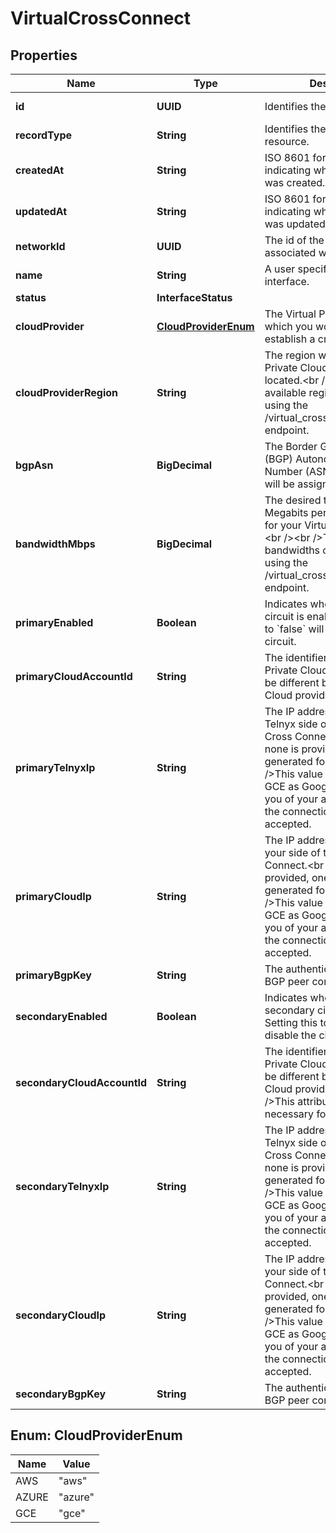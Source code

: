 

# VirtualCrossConnect


## Properties

| Name | Type | Description | Notes |
|------------ | ------------- | ------------- | -------------|
|**id** | **UUID** | Identifies the resource. |  [optional] [readonly] |
|**recordType** | **String** | Identifies the type of the resource. |  [optional] [readonly] |
|**createdAt** | **String** | ISO 8601 formatted date-time indicating when the resource was created. |  [optional] [readonly] |
|**updatedAt** | **String** | ISO 8601 formatted date-time indicating when the resource was updated. |  [optional] [readonly] |
|**networkId** | **UUID** | The id of the network associated with the interface. |  [optional] |
|**name** | **String** | A user specified name for the interface. |  [optional] |
|**status** | **InterfaceStatus** |  |  [optional] |
|**cloudProvider** | [**CloudProviderEnum**](#CloudProviderEnum) | The Virtual Private Cloud with which you would like to establish a cross connect. |  [optional] |
|**cloudProviderRegion** | **String** | The region where your Virtual Private Cloud hosts are located.&lt;br /&gt;&lt;br /&gt;The available regions can be found using the /virtual_cross_connect_regions endpoint. |  [optional] |
|**bgpAsn** | **BigDecimal** | The Border Gateway Protocol (BGP) Autonomous System Number (ASN). If null, value will be assigned by Telnyx. |  [optional] |
|**bandwidthMbps** | **BigDecimal** | The desired throughput in Megabits per Second (Mbps) for your Virtual Cross Connect.&lt;br /&gt;&lt;br /&gt;The available bandwidths can be found using the /virtual_cross_connect_regions endpoint. |  [optional] |
|**primaryEnabled** | **Boolean** | Indicates whether the primary circuit is enabled. Setting this to &#x60;false&#x60; will disable the circuit. |  [optional] [readonly] |
|**primaryCloudAccountId** | **String** | The identifier for your Virtual Private Cloud. The number will be different based upon your Cloud provider. |  [optional] |
|**primaryTelnyxIp** | **String** | The IP address assigned to the Telnyx side of the Virtual Cross Connect.&lt;br /&gt;&lt;br /&gt;If none is provided, one will be generated for you.&lt;br /&gt;&lt;br /&gt;This value should be null for GCE as Google will only inform you of your assigned IP once the connection has been accepted. |  [optional] |
|**primaryCloudIp** | **String** | The IP address assigned for your side of the Virtual Cross Connect.&lt;br /&gt;&lt;br /&gt;If none is provided, one will be generated for you.&lt;br /&gt;&lt;br /&gt;This value should be null for GCE as Google will only inform you of your assigned IP once the connection has been accepted. |  [optional] |
|**primaryBgpKey** | **String** | The authentication key for BGP peer configuration. |  [optional] |
|**secondaryEnabled** | **Boolean** | Indicates whether the secondary circuit is enabled. Setting this to &#x60;false&#x60; will disable the circuit. |  [optional] [readonly] |
|**secondaryCloudAccountId** | **String** | The identifier for your Virtual Private Cloud. The number will be different based upon your Cloud provider.&lt;br /&gt;&lt;br /&gt;This attribute is only necessary for GCE. |  [optional] |
|**secondaryTelnyxIp** | **String** | The IP address assigned to the Telnyx side of the Virtual Cross Connect.&lt;br /&gt;&lt;br /&gt;If none is provided, one will be generated for you.&lt;br /&gt;&lt;br /&gt;This value should be null for GCE as Google will only inform you of your assigned IP once the connection has been accepted. |  [optional] |
|**secondaryCloudIp** | **String** | The IP address assigned for your side of the Virtual Cross Connect.&lt;br /&gt;&lt;br /&gt;If none is provided, one will be generated for you.&lt;br /&gt;&lt;br /&gt;This value should be null for GCE as Google will only inform you of your assigned IP once the connection has been accepted. |  [optional] |
|**secondaryBgpKey** | **String** | The authentication key for BGP peer configuration. |  [optional] |



## Enum: CloudProviderEnum

| Name | Value |
|---- | -----|
| AWS | &quot;aws&quot; |
| AZURE | &quot;azure&quot; |
| GCE | &quot;gce&quot; |



